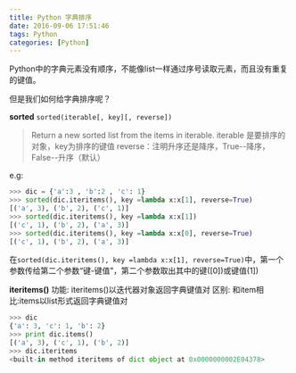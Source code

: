 ```yaml
---
title: Python 字典排序
date: 2016-09-06 17:51:46
tags: Python
categories: [Python]
---
```


Python中的字典元素没有顺序，不能像list一样通过序号读取元素，而且没有重复的键值。

但是我们如何给字典排序呢？

**sorted**
`sorted(iterable[, key][, reverse])`
> Return a new sorted list from the items in iterable.
> iterable 是要排序的对象，key为排序的键值
reverse：注明升序还是降序，True--降序，False--升序（默认）

e.g:
```Python
>>> dic = {'a':3 , 'b':2 , 'c': 1}
>>> sorted(dic.iteritems(), key =lambda x:x[1], reverse=True)
[('a', 3), ('b', 2), ('c', 1)]
>>> sorted(dic.iteritems(), key =lambda x:x[1])
[('c', 1), ('b', 2), ('a', 3)]
>>> sorted(dic.iteritems(), key =lambda x:x[0], reverse=True)
[('c', 1), ('b', 2), ('a', 3)]
```
 在`sorted(dic.iteritems(), key =lambda x:x[1], reverse=True)`中，第一个参数传给第二个参数“键-键值”，第二个参数取出其中的键([0])或键值(1])

**iteritems()**
功能: iteritems()以迭代器对象返回字典键值对
区别: 和item相比:items以list形式返回字典键值对



```Python
>>> dic
{'a': 3, 'c': 1, 'b': 2}
>>> print dic.items()
[('a', 3), ('c', 1), ('b', 2)]
>>> dic.iteritems
<built-in method iteritems of dict object at 0x0000000002E04378>
```
